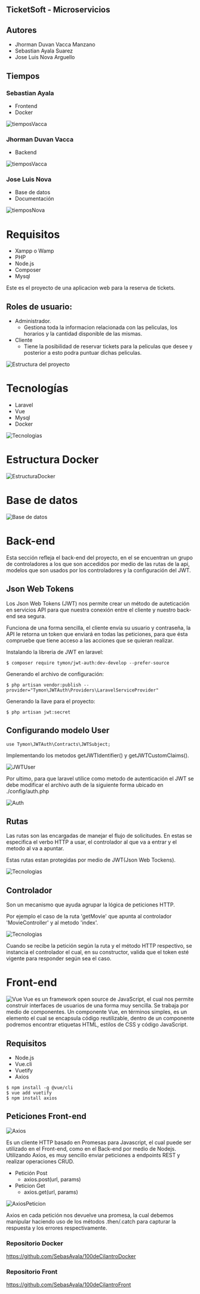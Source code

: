## TicketSoft - Microservicios

## Autores
- Jhorman Duvan Vacca Manzano
- Sebastian Ayala Suarez
- Jose Luis Nova Arguello

## Tiempos

### Sebastian Ayala
- Frontend
- Docker

![tiemposVacca](./public/img/ayala_tiempos.PNG)

### Jhorman Duvan Vacca
- Backend

![tiemposVacca](./public/img/tiempos_vacca.PNG)

### Jose Luis Nova
- Base de datos
- Documentación

![tiemposNova](./public/img/tiempos_nova.PNG)

# Requisitos
- Xampp o Wamp
- PHP
- Node.js
- Composer
- Mysql

Este es el proyecto de una aplicacion web para la reserva de tickets.

## Roles de usuario:
- Administrador.
    - Gestiona toda la informacion relacionada con las peliculas, los horarios y la cantidad disponible de las mismas.
- Cliente
    - Tiene la posibilidad de reservar tickets para la peliculas que desee y posterior a esto podra puntuar dichas peliculas.

![Estructura del proyecto](./public/img/EstructuraProyecto2.PNG)

# Tecnologías

- Laravel
- Vue
- Mysql
- Docker

![Tecnologias](./public/img/Tecnologias2.PNG)

# Estructura Docker
![EstructuraDocker](./public/img/EstructuraDocker.png)

# Base de datos
![Base de datos](./public/img/BaseDeDatos.PNG)

# Back-end
Esta sección refleja el back-end del proyecto, en el se encuentran un grupo de controladores a los que son accedidos por medio de las rutas de la api, modelos que son usados por los controladores y la configuración del JWT.

## Json Web Tokens
Los Json Web Tokens (JWT) nos permite crear un método de auteticación en servicios API para que nuestra conexión entre el cliente y nuestro back-end sea segura. 

Funciona de una forma sencilla, el cliente envía su usuario y contraseña, la API le retorna un token que enviará en todas las peticiones, para que ésta compruebe que tiene acceso a las acciones que se quieran realizar.

Instalando la libreria de JWT en laravel:
```
$ composer require tymon/jwt-auth:dev-develop --prefer-source
```
Generando el archivo de configuración:
```
$ php artisan vendor:publish --provider="Tymon\JWTAuth\Providers\LaravelServiceProvider"
```
Generando la llave para el proyecto:
```
$ php artisan jwt:secret
```

## Configurando modelo User
```
use Tymon\JWTAuth\Contracts\JWTSubject;
```
Implementando los metodos getJWTIdentifier() y getJWTCustomClaims().

![JWTUser](./public/img/JWTUser.PNG)

Por ultimo, para que laravel utilice como metodo de autenticación el JWT se debe modificar el archivo auth de la siguiente forma ubicado en ./config/auth.php

![Auth](./public/img/Auth.jpeg)

## Rutas
Las rutas son las encargadas de manejar el flujo de solicitudes. En estas se especifica el verbo HTTP a usar, el controlador al que va a entrar y el metodo al va a apuntar.

Estas rutas estan protegidas por medio de JWT(Json Web Tockens).

![Tecnologias](./public/img/Api.PNG)

## Controlador
Son un mecanismo que ayuda agrupar la lógica de peticiones HTTP. 

Por ejemplo el caso de la ruta 'getMovie' que apunta al controlador 'MovieController' y al metodo 'index'.

![Tecnologias](./public/img/Controller.PNG)

Cuando se recibe la petición según la ruta y el método HTTP respectivo, se instancia el controlador el cual, en su constructor, valida que el token esté vigente para responder según sea el caso.

# Front-end
![Vue](./public/img/vue.png)
Vue es un framework open source de JavaScript, el cual nos permite construir interfaces de usuarios de una forma muy sencilla. Se trabaja por medio de componentes. Un componente Vue, en términos simples, es un elemento el cual se encapsula código reutilizable, dentro de un componente podremos encontrar etiquetas HTML, estilos de CSS y código JavaScript.

## Requisitos
- Node.js
- Vue.cli
- Vuetify
- Axios
```
$ npm install -g @vue/cli
$ vue add vuetify
$ npm install axios
```
## Peticiones Front-end
![Axios](./public/img/axios.png)

Es un cliente HTTP basado en Promesas para Javascript, el cual puede ser utilizado en el Front-end, como en el Back-end por medio de Nodejs. Utilizando Axios, es muy sencillo enviar peticiones a endpoints REST y realizar operaciones CRUD. 
- Petición Post
    - axios.post(url, params)
- Peticion Get
    - axios.get(url, params)

![AxiosPeticion](./public/img/axiosPeticion.PNG)

Axios en cada petición nos devuelve una promesa, la cual debemos manipular haciendo uso de los métodos .then/.catch para capturar la respuesta y los errores respectivamente.

### Repositorio Docker
https://github.com/SebasAyala/100deCilantroDocker

### Repositorio Front
https://github.com/SebasAyala/100deCilantroFront
